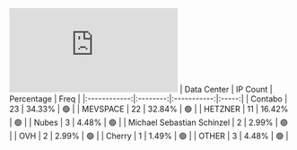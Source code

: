 ![Diagramm](https://github.com/111STAVR111/props/blob/main/Story/Decentralization/1/README.md)
| Data Center | IP Count | Percentage | Freq |
|:------------:|:--------:|:-----------:|:-----:|
| Contabo | 23 | 34.33% | 🟢 |
| MEVSPACE | 22 | 32.84% | 🟢 |
| HETZNER | 11 | 16.42% | 🟢 |
| Nubes | 3 | 4.48% | 🟢 |
| Michael Sebastian Schinzel | 2 | 2.99% | 🟢 |
| OVH | 2 | 2.99% | 🟢 |
| Cherry | 1 | 1.49% | 🟢 |
| OTHER | 3 | 4.48% | 🟢 |